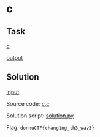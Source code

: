 # c

## Task

[c](./src/c)

[output](./src/output)

## Solution

[input](./src/input)

Source code: [c.c](./src/c.c)

Solution script: [solution.py](./src/solution.py)

Flag: `donnuCTF{chang1ng_th3_wav3}`